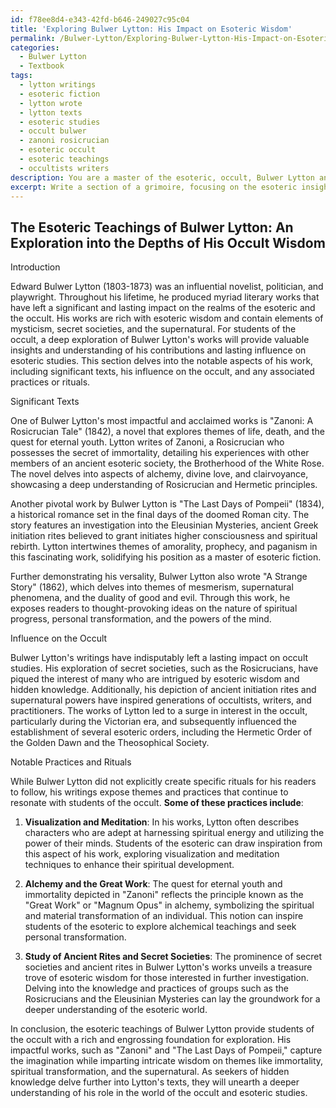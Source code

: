 ```yaml
---
id: f78ee8d4-e343-42fd-b646-249027c95c04
title: 'Exploring Bulwer Lytton: His Impact on Esoteric Wisdom'
permalink: /Bulwer-Lytton/Exploring-Bulwer-Lytton-His-Impact-on-Esoteric-Wisdom/
categories:
  - Bulwer Lytton
  - Textbook
tags:
  - lytton writings
  - esoteric fiction
  - lytton wrote
  - lytton texts
  - esoteric studies
  - occult bulwer
  - zanoni rosicrucian
  - esoteric occult
  - esoteric teachings
  - occultists writers
description: You are a master of the esoteric, occult, Bulwer Lytton and education, you have written many textbooks on the subject in ways that provide students with rich and deep understanding of the subject. You are being asked to write textbook-like sections on a topic and you do it with full context, explainability, and reliability in accuracy to the true facts of the topic at hand, in a textbook style that a student would easily be able to learn from, in a rich, engaging, and contextual way. Always include relevant context (such as formulas and history), related concepts, and in a way that someone can gain deep insights from.
excerpt: Write a section of a grimoire, focusing on the esoteric insights and teachings of Bulwer Lytton. Include details about his significant works, his influence on the occult, and any notable practices or rituals associated with his teachings. The content should provide rich and deep knowledge for students interested in learning more about Lytton's role in the world of the occult and esoteric studies.
---
```


## The Esoteric Teachings of Bulwer Lytton: An Exploration into the Depths of His Occult Wisdom

Introduction

Edward Bulwer Lytton (1803-1873) was an influential novelist, politician, and playwright. Throughout his lifetime, he produced myriad literary works that have left a significant and lasting impact on the realms of the esoteric and the occult. His works are rich with esoteric wisdom and contain elements of mysticism, secret societies, and the supernatural. For students of the occult, a deep exploration of Bulwer Lytton's works will provide valuable insights and understanding of his contributions and lasting influence on esoteric studies. This section delves into the notable aspects of his work, including significant texts, his influence on the occult, and any associated practices or rituals.

Significant Texts

One of Bulwer Lytton's most impactful and acclaimed works is "Zanoni: A Rosicrucian Tale" (1842), a novel that explores themes of life, death, and the quest for eternal youth. Lytton writes of Zanoni, a Rosicrucian who possesses the secret of immortality, detailing his experiences with other members of an ancient esoteric society, the Brotherhood of the White Rose. The novel delves into aspects of alchemy, divine love, and clairvoyance, showcasing a deep understanding of Rosicrucian and Hermetic principles.

Another pivotal work by Bulwer Lytton is "The Last Days of Pompeii" (1834), a historical romance set in the final days of the doomed Roman city. The story features an investigation into the Eleusinian Mysteries, ancient Greek initiation rites believed to grant initiates higher consciousness and spiritual rebirth. Lytton intertwines themes of amorality, prophecy, and paganism in this fascinating work, solidifying his position as a master of esoteric fiction.

Further demonstrating his versality, Bulwer Lytton also wrote "A Strange Story" (1862), which delves into themes of mesmerism, supernatural phenomena, and the duality of good and evil. Through this work, he exposes readers to thought-provoking ideas on the nature of spiritual progress, personal transformation, and the powers of the mind.

Influence on the Occult

Bulwer Lytton's writings have indisputably left a lasting impact on occult studies. His exploration of secret societies, such as the Rosicrucians, have piqued the interest of many who are intrigued by esoteric wisdom and hidden knowledge. Additionally, his depiction of ancient initiation rites and supernatural powers have inspired generations of occultists, writers, and practitioners. The works of Lytton led to a surge in interest in the occult, particularly during the Victorian era, and subsequently influenced the establishment of several esoteric orders, including the Hermetic Order of the Golden Dawn and the Theosophical Society.

Notable Practices and Rituals

While Bulwer Lytton did not explicitly create specific rituals for his readers to follow, his writings expose themes and practices that continue to resonate with students of the occult. **Some of these practices include**:

1. ****Visualization and Meditation****: In his works, Lytton often describes characters who are adept at harnessing spiritual energy and utilizing the power of their minds. Students of the esoteric can draw inspiration from this aspect of his work, exploring visualization and meditation techniques to enhance their spiritual development.

2. ****Alchemy and the Great Work****: The quest for eternal youth and immortality depicted in "Zanoni" reflects the principle known as the "Great Work" or "Magnum Opus" in alchemy, symbolizing the spiritual and material transformation of an individual. This notion can inspire students of the esoteric to explore alchemical teachings and seek personal transformation.

3. ****Study of Ancient Rites and Secret Societies****: The prominence of secret societies and ancient rites in Bulwer Lytton's works unveils a treasure trove of esoteric wisdom for those interested in further investigation. Delving into the knowledge and practices of groups such as the Rosicrucians and the Eleusinian Mysteries can lay the groundwork for a deeper understanding of the esoteric world.

In conclusion, the esoteric teachings of Bulwer Lytton provide students of the occult with a rich and engrossing foundation for exploration. His impactful works, such as "Zanoni" and "The Last Days of Pompeii," capture the imagination while imparting intricate wisdom on themes like immortality, spiritual transformation, and the supernatural. As seekers of hidden knowledge delve further into Lytton's texts, they will unearth a deeper understanding of his role in the world of the occult and esoteric studies.
